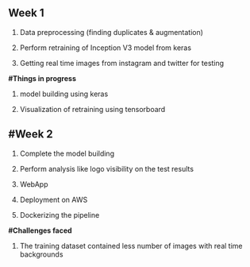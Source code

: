 <h2>Week 1</h2>

1) Data preprocessing (finding duplicates & augmentation)

2) Perform retraining of Inception V3 model from keras

3) Getting real time images from instagram and twitter for testing

__#Things in progress__

1) model building using keras

2) Visualization of retraining using tensorboard

<h2>#Week 2</h2>

1) Complete the model building

2) Perform analysis like logo visibility on the test results

3) WebApp

4) Deployment on AWS

5) Dockerizing the pipeline

__#Challenges faced__

1) The training dataset contained less number of images with real time backgrounds
